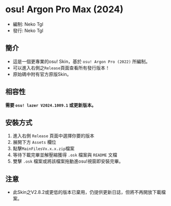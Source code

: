 # osu! Argon Pro Max (2024)
- 編制: Neko Tgl
- 發行: Neko Tgl
## 簡介
- 這是一個更專業的osu! Skin，基於 `osu! Argon Pro (2022)` 所編制。
- 可以進入右側之`Release`頁面查看所有發行版本！
- 原始碼中附有官方原版Skin。
## 相容性
**需要 `osu! lazer V2024.1009.1` 或更新版本。**
## 安裝方式
1. 進入右側 `Release` 頁面中選擇你要的版本
2. 展開下方 `Assets` 欄位
3. 點擊`MainFilesVx.x.x.zip`檔案
4. 等待下載完畢並解壓縮獲得 `.osk` 檔案與 `README` 文檔
5. 雙擊 `.osk` 檔案或將該檔案拖動進osu!視窗即安裝完畢。
## 注意
- 此Skin之V2.8.2或更低的版本已棄用，仍提供更新日誌，但將不再開放下載檔案。
